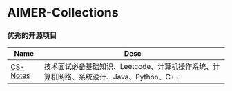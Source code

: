 # AIMER-Collections

###  优秀的开源项目

| Name                                             | Desc                                                         |
| --------------------------------------------------- | ------------------------------------------------------------ |
|[CS-Notes](https://github.com/CyC2018/CS-Notes) | 技术面试必备基础知识、Leetcode、计算机操作系统、计算机网络、系统设计、Java、Python、C++ |


